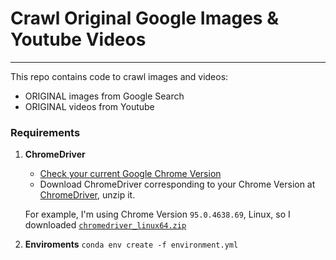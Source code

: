 # Crawl Original Google Images & Youtube Videos

---

This repo contains code to crawl images and videos:
- ORIGINAL images from Google Search
- ORIGINAL videos from Youtube

### Requirements

1. **ChromeDriver**
	- [Check your current Google Chrome Version](https://www.businessinsider.com/what-version-of-google-chrome-do-i-have)
	- Download ChromeDriver corresponding to your Chrome Version at [ChromeDriver](https://chromedriver.chromium.org/downloads), unzip it.

	For example, I'm using Chrome Version `95.0.4638.69`, Linux, so I downloaded [`chromedriver_linux64.zip`](https://chromedriver.storage.googleapis.com/index.html?path=95.0.4638.69/)
1. **Enviroments**
	`conda env create -f environment.yml`

